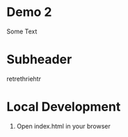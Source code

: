 # Demo 2

Some Text

# Subheader
retrethriehtr

# Local Development

1. Open index.html in your browser